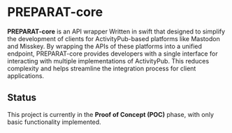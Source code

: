 # PREPARAT-core

**PREPARAT-core** is an API wrapper Written in swift that designed to simplify the development of clients for ActivityPub-based platforms like Mastodon and Misskey. 
By wrapping the APIs of these platforms into a unified endpoint, PREPARAT-core provides developers with a single interface for interacting with multiple implementations of ActivityPub. 
This reduces complexity and helps streamline the integration process for client applications.

## Status

This project is currently in the **Proof of Concept (POC)** phase, with only basic functionality implemented.
